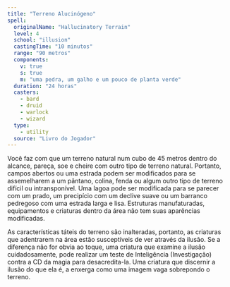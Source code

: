 ```yaml
---
title: "Terreno Alucinógeno"
spell:
  originalName: "Hallucinatory Terrain"
  level: 4
  school: "illusion"
  castingTime: "10 minutos"
  range: "90 metros"
  components:
    v: true
    s: true
    m: "uma pedra, um galho e um pouco de planta verde"
  duration: "24 horas"
  casters:
    - bard
    - druid
    - warlock
    - wizard
  type:
    - utility
  source: "Livro do Jogador"
---
```


Você faz com que um terreno natural num cubo de 45 metros dentro do alcance, pareça, soe e cheire com outro tipo de terreno natural. Portanto, campos abertos ou uma estrada podem ser modificados para se assemelharem a um pântano, colina, fenda ou algum outro tipo de terreno difícil ou intransponível. Uma lagoa pode ser modificada para se parecer com um prado, um precipício com um declive suave ou um barranco pedregoso com uma estrada larga e lisa. Estruturas manufaturadas, equipamentos e criaturas dentro da área não tem suas aparências modificadas.

As características táteis do terreno são inalteradas, portanto, as criaturas que adentrarem na área estão susceptíveis de ver através da ilusão. Se a diferença não for obvia ao toque, uma criatura que examine a ilusão cuidadosamente, pode realizar um teste de Inteligência (Investigação) contra a CD da magia para desacredita-la. Uma criatura que discernir a ilusão do que ela é, a enxerga como uma imagem vaga sobrepondo o terreno.
